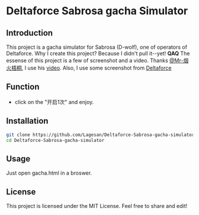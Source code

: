# Deltaforce Sabrosa gacha Simulator

## Introduction

This project is a gacha simulator for Sabrosa (D-wolf), one of operators of Deltaforce. Why I create this project? Because I didn't pull it--yet! **QAQ**
The essense of this project is a few of screenshot and a video. 
Thanks [@Mr-烟火梧桐](https://space.bilibili.com/407531456), I use his [video](https://www.bilibili.com/video/BV1T8wpezEYG).
Also, I use some screenshot from [Deltaforce](https://www.playdeltaforce.com/)

## Function

- click on the "开启1次" and enjoy.

## Installation

```bash
git clone https://github.com/Lagesan/Deltaforce-Sabrosa-gacha-simulator.git
cd Deltaforce-Sabrosa-gacha-simulator
```

## Usage

Just open gacha.html in a broswer.


## License

This project is licensed under the MIT License. Feel free to share and edit!